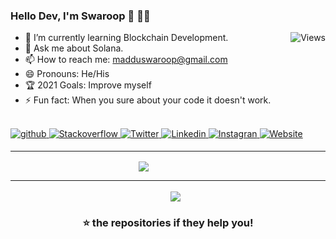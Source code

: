 ### Hello Dev, I'm Swaroop 👋 :man_technologist:
<img  align="right" src="https://komarev.com/ghpvc/?username=swaroopmaddu&label=Profile+Views&color=blue&style=plastic" alt="Views" />


- 🌱 I’m currently learning Blockchain Development.
- 💬 Ask me about Solana.
- 📫 How to reach me: <a href="mailto:madduswaroop@gmail.com">madduswaroop@gmail.com</a>
- 😄 Pronouns: He/His
-  :trophy: 2021 Goals: Improve myself
- ⚡ Fun fact: When you sure about your code it doesn't work.
<br>
<a href="https://github.com/swaroopmaddu/" target="_blank">
<img src=https://img.shields.io/badge/github-%2324292e.svg?&style=for-the-badge&logo=github&logoColor=white alt=github style="margin-bottom: 5px;" />
</a>
<a href="https://stackoverflow.com/users/8326080/maddu-swaroop" target="_blank">
<img src=https://img.shields.io/badge/stackoverflow-%23F28032.svg?&style=for-the-badge&logo=stackoverflow&logoColor=white alt=Stackoverflow style="margin-bottom: 5px;" />
</a>  
<a href="https://twitter.com/Madduswaroop" target="_blank">
<img src=https://img.shields.io/badge/twitter-%2300acee.svg?&style=for-the-badge&logo=twitter&logoColor=white alt=Twitter style="margin-bottom: 5px;" />
</a>
<a href="https://www.linkedin.com/in/madduswaroop" target="_blank">
<img src=https://img.shields.io/badge/linkedin-%231E77B5.svg?&style=for-the-badge&logo=linkedin&logoColor=white alt=Linkedin style="margin-bottom: 5px;" />
</a>
<a href="https://instagram.com/madduswaroop" target="_blank">
<img src=	https://img.shields.io/badge/Instagram-E4405F?style=for-the-badge&logo=instagram&logoColor=white alt=Instagran style="margin-bottom: 5px;" />
</a>

<a href="https://swaroopmaddu.me/" target="_blank">
<img src=https://img.shields.io/badge/website-000000?style=for-the-badge&logo=About.me&logoColor=white alt=Website style="margin-bottom: 5px;" />
</a>  


<br>
<hr>

   <span>&nbsp;&nbsp;&nbsp;&nbsp;&nbsp;&nbsp;&nbsp;&nbsp;&nbsp;&nbsp;&nbsp;&nbsp;</span>
   <span>&nbsp;&nbsp;&nbsp;&nbsp;&nbsp;&nbsp;&nbsp;&nbsp;&nbsp;&nbsp;&nbsp;&nbsp;</span>
   <span>&nbsp;&nbsp;&nbsp;&nbsp;&nbsp;&nbsp;&nbsp;&nbsp;&nbsp;&nbsp;&nbsp;&nbsp;</span>
   <span>&nbsp;&nbsp;&nbsp;&nbsp;&nbsp;&nbsp;&nbsp;&nbsp;&nbsp;&nbsp;&nbsp;&nbsp;</span>
   <img align="center" src="https://github-readme-stats.vercel.app/api?username=swaroopmaddu&show_icons=true" />
  <hr>
   
   <span>&nbsp;&nbsp;&nbsp;&nbsp;&nbsp;&nbsp;&nbsp;&nbsp;&nbsp;&nbsp;&nbsp;&nbsp;</span>
   <span>&nbsp;&nbsp;&nbsp;&nbsp;&nbsp;&nbsp;&nbsp;&nbsp;&nbsp;&nbsp;&nbsp;&nbsp;</span>
   <span>&nbsp;&nbsp;&nbsp;&nbsp;&nbsp;&nbsp;&nbsp;&nbsp;&nbsp;&nbsp;&nbsp;&nbsp;</span>
   <span>&nbsp;&nbsp;&nbsp;&nbsp;&nbsp;&nbsp;&nbsp;&nbsp;&nbsp;&nbsp;&nbsp;&nbsp;</span>
   <span>&nbsp;&nbsp;&nbsp;&nbsp;&nbsp;&nbsp;&nbsp;&nbsp;&nbsp;&nbsp;&nbsp;&nbsp;</span>
   <img align="center" src="https://github-readme-stats.vercel.app/api/top-langs/?username=swaroopmaddu&layout=compact" />

<div align="center">

###   ⭐ the repositories if they help you!
